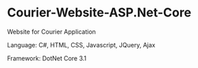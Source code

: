 # Courier-Website-ASP.Net-Core

Website for Courier Application

Language: C#, HTML, CSS, Javascript, JQuery, Ajax

Framework: DotNet Core 3.1
